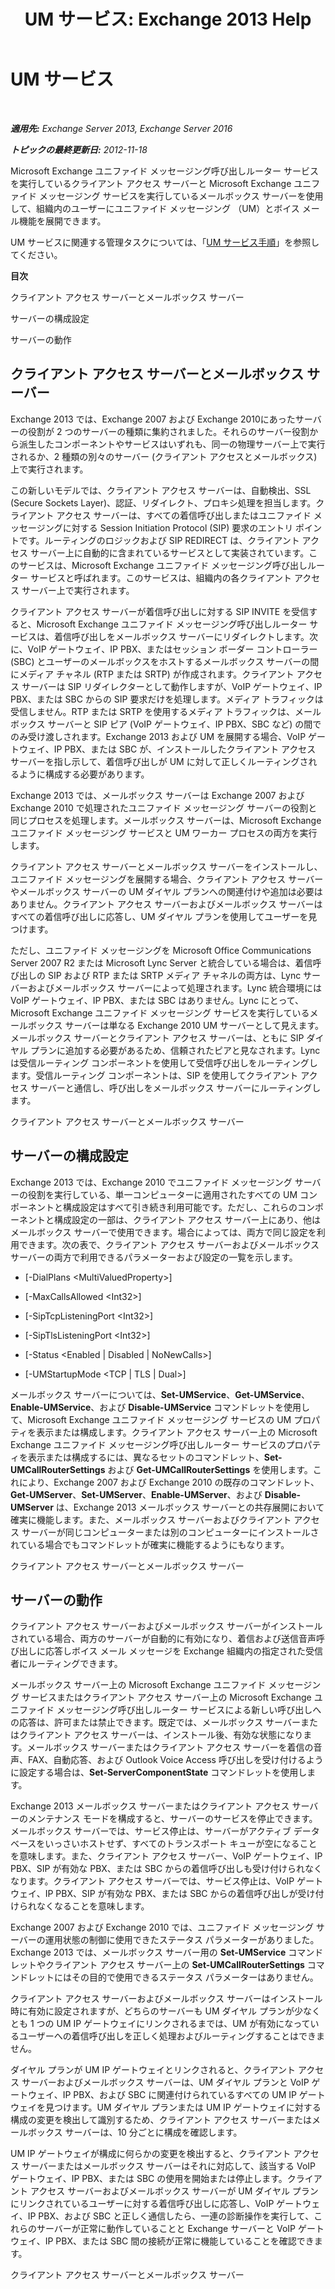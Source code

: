 ﻿---
title: 'UM サービス: Exchange 2013 Help'
TOCTitle: UM サービス
ms:assetid: f36835f2-1e5f-4e5a-88bc-0672af1e3498
ms:mtpsurl: https://technet.microsoft.com/ja-jp/library/Bb125191(v=EXCHG.150)
ms:contentKeyID: 50555899
ms.date: 04/24/2018
mtps_version: v=EXCHG.150
ms.translationtype: HT
---

# UM サービス

 

_**適用先:** Exchange Server 2013, Exchange Server 2016_

_**トピックの最終更新日:** 2012-11-18_

Microsoft Exchange ユニファイド メッセージング呼び出しルーター サービスを実行しているクライアント アクセス サーバーと Microsoft Exchange ユニファイド メッセージング サービスを実行しているメールボックス サーバーを使用して、組織内のユーザーにユニファイド メッセージング （UM）とボイス メール機能を展開できます。

UM サービスに関連する管理タスクについては、「[UM サービス手順](um-services-procedures-exchange-2013-help.md)」を参照してください。

**目次**

クライアント アクセス サーバーとメールボックス サーバー

サーバーの構成設定

サーバーの動作

## クライアント アクセス サーバーとメールボックス サーバー

Exchange 2013 では、Exchange 2007 および Exchange 2010にあったサーバーの役割が 2 つのサーバーの種類に集約されました。それらのサーバー役割から派生したコンポーネントやサービスはいずれも、同一の物理サーバー上で実行されるか、2 種類の別々のサーバー (クライアント アクセスとメールボックス) 上で実行されます。

この新しいモデルでは、クライアント アクセス サーバーは、自動検出、SSL (Secure Sockets Layer)、認証、リダイレクト、プロキシ処理を担当します。クライアント アクセス サーバーは、すべての着信呼び出しまたはユニファイド メッセージングに対する Session Initiation Protocol (SIP) 要求のエントリ ポイントです。ルーティングのロジックおよび SIP REDIRECT は、クライアント アクセス サーバー上に自動的に含まれているサービスとして実装されています。このサービスは、Microsoft Exchange ユニファイド メッセージング呼び出しルーター サービスと呼ばれます。このサービスは、組織内の各クライアント アクセス サーバー上で実行されます。

クライアント アクセス サーバーが着信呼び出しに対する SIP INVITE を受信すると、Microsoft Exchange ユニファイド メッセージング呼び出しルーター サービスは、着信呼び出しをメールボックス サーバーにリダイレクトします。次に、VoIP ゲートウェイ、IP PBX、またはセッション ボーダー コントローラー (SBC) とユーザーのメールボックスをホストするメールボックス サーバーの間にメディア チャネル (RTP または SRTP) が作成されます。クライアント アクセス サーバーは SIP リダイレクターとして動作しますが、VoIP ゲートウェイ、IP PBX、または SBC からの SIP 要求だけを処理します。メディア トラフィックは受信しません。RTP または SRTP を使用するメディア トラフィックは、メールボックス サーバーと SIP ピア (VoIP ゲートウェイ、IP PBX、SBC など) の間でのみ受け渡しされます。Exchange 2013 および UM を展開する場合、VoIP ゲートウェイ、IP PBX、または SBC が、インストールしたクライアント アクセス サーバーを指し示して、着信呼び出しが UM に対して正しくルーティングされるように構成する必要があります。

Exchange 2013 では、メールボックス サーバーは Exchange 2007 および Exchange 2010 で処理されたユニファイド メッセージング サーバーの役割と同じプロセスを処理します。メールボックス サーバーは、Microsoft Exchange ユニファイド メッセージング サービスと UM ワーカー プロセスの両方を実行します。

クライアント アクセス サーバーとメールボックス サーバーをインストールし、ユニファイド メッセージングを展開する場合、クライアント アクセス サーバーやメールボックス サーバーの UM ダイヤル プランへの関連付けや追加は必要はありません。クライアント アクセス サーバーおよびメールボックス サーバーはすべての着信呼び出しに応答し、UM ダイヤル プランを使用してユーザーを見つけます。

ただし、ユニファイド メッセージングを Microsoft Office Communications Server 2007 R2 または Microsoft Lync Server と統合している場合は、着信呼び出しの SIP および RTP または SRTP メディア チャネルの両方は、Lync サーバーおよびメールボックス サーバーによって処理されます。Lync 統合環境には VoIP ゲートウェイ、IP PBX、または SBC はありません。Lync にとって、Microsoft Exchange ユニファイド メッセージング サービスを実行しているメールボックス サーバーは単なる Exchange 2010 UM サーバーとして見えます。メールボックス サーバーとクライアント アクセス サーバーは、ともに SIP ダイヤル プランに追加する必要があるため、信頼されたピアと見なされます。Lync は受信ルーティング コンポーネントを使用して受信呼び出しをルーティングします。受信ルーティング コンポーネントは、SIP を使用してクライアント アクセス サーバーと通信し、呼び出しをメールボックス サーバーにルーティングします。

クライアント アクセス サーバーとメールボックス サーバー

## サーバーの構成設定

Exchange 2013 では、Exchange 2010 でユニファイド メッセージング サーバーの役割を実行している、単一コンピューターに適用されたすべての UM コンポーネントと構成設定はすべて引き続き利用可能です。ただし、これらのコンポーネントと構成設定の一部は、クライアント アクセス サーバー上にあり、他はメールボックス サーバーで使用できます。場合によっては、両方で同じ設定を利用できます。次の表で、クライアント アクセス サーバーおよびメールボックス サーバーの両方で利用できるパラメーターおよび設定の一覧を示します。

  - \[-DialPlans \<MultiValuedProperty\>\]

  - \[-MaxCallsAllowed \<Int32\>\]

  - \[-SipTcpListeningPort \<Int32\>\]

  - \[-SipTlsListeningPort \<Int32\>\]

  - \[-Status \<Enabled | Disabled | NoNewCalls\>\]

  - \[-UMStartupMode \<TCP | TLS | Dual\>\]

メールボックス サーバーについては、**Set-UMService**、**Get-UMService**、**Enable-UMService**、および **Disable-UMService** コマンドレットを使用して、Microsoft Exchange ユニファイド メッセージング サービスの UM プロパティを表示または構成します。クライアント アクセス サーバー上の Microsoft Exchange ユニファイド メッセージング呼び出しルーター サービスのプロパティを表示または構成するには、異なるセットのコマンドレット、**Set-UMCallRouterSettings** および **Get-UMCallRouterSettings** を使用します。これにより、Exchange 2007 および Exchange 2010 の既存のコマンドレット、**Get-UMServer**、**Set-UMServer**、**Enable-UMServer**、および **Disable-UMServer** は、Exchange 2013 メールボックス サーバーとの共存展開において確実に機能します。また、メールボックス サーバーおよびクライアント アクセス サーバーが同じコンピューターまたは別のコンピューターにインストールされている場合でもコマンドレットが確実に機能するようにもなります。

クライアント アクセス サーバーとメールボックス サーバー

## サーバーの動作

クライアント アクセス サーバーおよびメールボックス サーバーがインストールされている場合、両方のサーバーが自動的に有効になり、着信および送信音声呼び出しに応答しボイス メール メッセージを Exchange 組織内の指定された受信者にルーティングできます。

メールボックス サーバー上の Microsoft Exchange ユニファイド メッセージング サービスまたはクライアント アクセス サーバー上の Microsoft Exchange ユニファイド メッセージング呼び出しルーター サービスによる新しい呼び出しへの応答は、許可または禁止できます。既定では、メールボックス サーバーまたはクライアント アクセス サーバーは、インストール後、有効な状態になります。メールボックス サーバーまたはクライアント アクセス サーバーを着信の音声、FAX、自動応答、および Outlook Voice Access 呼び出しを受け付けるように設定する場合は、**Set-ServerComponentState** コマンドレットを使用します。

Exchange 2013 メールボックス サーバーまたはクライアント アクセス サーバーのメンテナンス モードを構成すると、サーバーのサービスを停止できます。メールボックス サーバーでは、サービス停止は、サーバーがアクティブ データベースをいっさいホストせず、すべてのトランスポート キューが空になることを意味します。また、クライアント アクセス サーバー、VoIP ゲートウェイ、IP PBX、SIP が有効な PBX、または SBC からの着信呼び出しも受け付けられなくなります。クライアント アクセス サーバーでは、サービス停止は、VoIP ゲートウェイ、IP PBX、SIP が有効な PBX、または SBC からの着信呼び出しが受け付けられなくなることを意味します。

Exchange 2007 および Exchange 2010 では、ユニファイド メッセージング サーバーの運用状態の制御に使用できたステータス パラメーターがありました。Exchange 2013 では、メールボックス サーバー用の **Set-UMService** コマンドレットやクライアント アクセス サーバー上の **Set-UMCallRouterSettings** コマンドレットにはその目的で使用できるステータス パラメーターはありません。

クライアント アクセス サーバーおよびメールボックス サーバーはインストール時に有効に設定されますが、どちらのサーバーも UM ダイヤル プランが少なくとも 1 つの UM IP ゲートウェイにリンクされるまでは、UM が有効になっているユーザーへの着信呼び出しを正しく処理およびルーティングすることはできません。

ダイヤル プランが UM IP ゲートウェイとリンクされると、クライアント アクセス サーバーおよびメールボックス サーバーは、UM ダイヤル プランと VoIP ゲートウェイ、IP PBX、および SBC に関連付けられているすべての UM IP ゲートウェイを見つけます。UM ダイヤル プランまたは UM IP ゲートウェイに対する構成の変更を検出して識別するため、クライアント アクセス サーバーまたはメールボックス サーバーは、10 分ごとに構成を確認します。

UM IP ゲートウェイが構成に何らかの変更を検出すると、クライアント アクセス サーバーまたはメールボックス サーバーはそれに対応して、該当する VoIP ゲートウェイ、IP PBX、または SBC の使用を開始または停止します。クライアント アクセス サーバーおよびメールボックス サーバーが UM ダイヤル プランにリンクされているユーザーに対する着信呼び出しに応答し、VoIP ゲートウェイ、IP PBX、および SBC と正しく通信したら、一連の診断操作を実行して、これらのサーバーが正常に動作していることと Exchange サーバーと VoIP ゲートウェイ、IP PBX、または SBC 間の接続が正常に機能していることを確認できます。

クライアント アクセス サーバーとメールボックス サーバー

